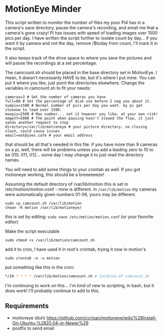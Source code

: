 # MotionEye Minder
This script written to monitor the number of files my poor Pi4 has in a camera's save directory, pause the camera's recording, and email me that a camera's gone crazy! Pi has issues with speed of loading images over 1500 pics per day. I have written the script further to isolate count by day... if you want it by camera and not the day, remove /$today from count, I'll mark it in the script.

It also keeps track of the drive space to where you save the pictures and will pause the recordings at a set percentage.

The camcount.sh should be placed in the base directory set in MotionEye. I mean, it doesn't necessarily HAVE to be, but it's where I put mine. You can put it where you like, just point the directories elsewhere. Change the variables in camcount.sh to fit your needs:
```
cameras=3 # Set the number of cameras you have
full=80 # Set the percentage of disk use before I nag you about it.
numpix=1500 # Normal number of pics per day you want. my pi get sloooow to load over 1500.
maxpix=2500 # Max number... set it however you like, at your own risk!
omgwtf=5000 # The point when pausing hasn't slowed the flow, it just sends another request to stop
directory=/var/lib/motioneye # your picture directory. no closing slash, could cause issues
email=eat@joes.cafe # your email address
```
that should be all that's needed in this file. if you have more than 9 cameras on a pi, well, there will be problems unless you add a leading zero to 10 to be 010. 011, 012... some day I may change it to just read the directory names.

You will need to add some things to your crontab as well.
If you got motioneye working, this should be a breeeeeeze!

Assuming the default directory of /var/lib/motion 
this is set in /etc/motion/motion.conf - mine is different.
in `/var/lib/motion` my cameras were automatically given numbers 01-06, yours may be different.

```
sudo cp camcount.sh /var/lib/motion
chown -R motion /var/lib/motioneye/
```
this is set by editing: `sudo nano /etc/motion/motion.conf` (or your favorite editor)

Make the script executable
```
sudo chmod +x /var/lib/motion/camcount.sh
```
add it to cron, I have used it in root's crontab, trying it now in motion's
```
sudo crontab -e -u motion
```
put something like this in the cron:
```bash
*/10 * * * * /var/lib/motion/camcount.sh # location of camcount.sh
```

I'm continuing to work on this... I'm kind of new to scripting, in bash, but it does work! I'll probably continue to add to this.

## Requirements
- motioneye (duh) https://github.com/ccrisan/motioneye/wiki/%28Install-On-Ubuntu-%2820.04-or-Newer%29
- postfix to send email
